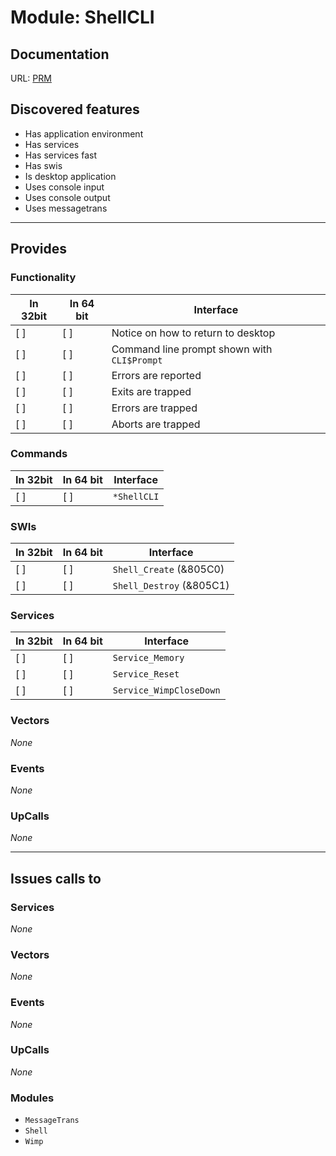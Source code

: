# Module: ShellCLI

## Documentation

URL: [PRM](http://www.riscos.com/support/developers/prm/shellcli.html)

## Discovered features


* Has application environment
* Has services
* Has services fast
* Has swis
* Is desktop application
* Uses console input
* Uses console output
* Uses messagetrans

---

## Provides

### Functionality

| In 32bit | In 64 bit | Interface |
|----------|-----------|-----------|
| [ ]      | [ ]       | Notice on how to return to desktop |
| [ ]      | [ ]       | Command line prompt shown with `CLI$Prompt` |
| [ ]      | [ ]       | Errors are reported |
| [ ]      | [ ]       | Exits are trapped |
| [ ]      | [ ]       | Errors are trapped |
| [ ]      | [ ]       | Aborts are trapped |


### Commands


| In 32bit | In 64 bit | Interface |
|----------|-----------|-----------|
| [ ]      | [ ]       | `*ShellCLI` |


### SWIs


| In 32bit | In 64 bit | Interface |
|----------|-----------|-----------|
| [ ]      | [ ]       | `Shell_Create` (&805C0) |
| [ ]      | [ ]       | `Shell_Destroy` (&805C1) |


### Services


| In 32bit | In 64 bit | Interface |
|----------|-----------|-----------|
| [ ]      | [ ]       | `Service_Memory` |
| [ ]      | [ ]       | `Service_Reset` |
| [ ]      | [ ]       | `Service_WimpCloseDown` |


### Vectors


*None*


### Events


*None*


### UpCalls


*None*


---

## Issues calls to

### Services


*None*


### Vectors


*None*


### Events


*None*


### UpCalls


*None*


### Modules


* `MessageTrans`
* `Shell`
* `Wimp`


